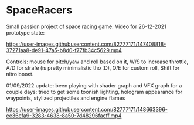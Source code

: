 # SpaceRacers

Small passion project of space racing game. Video for 26-12-2021 prototype state:




https://user-images.githubusercontent.com/82777171/147408818-37271aa8-de91-47a5-b8d0-f77fb34c5629.mp4





Controls: mouse for pitch/yaw and roll based on it, W/S to increase throttle, A/D for strafe (is pretty minimalistic tho :D), Q/E for custom roll, Shift for nitro boost.

01/09/2022 update: been playing with shader graph and VFX graph for a couple days: tried to get some toonish lighting, hologram appearance for waypoints, stylized projectiles and engine flames




https://user-images.githubusercontent.com/82777171/148663396-ee36efa9-3283-4638-8a50-7d48296facff.mp4

